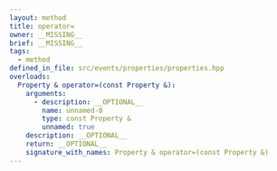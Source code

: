 ```yaml
---
layout: method
title: operator=
owner: __MISSING__
brief: __MISSING__
tags:
  - method
defined_in_file: src/events/properties/properties.hpp
overloads:
  Property & operator=(const Property &):
    arguments:
      - description: __OPTIONAL__
        name: unnamed-0
        type: const Property &
        unnamed: true
    description: __OPTIONAL__
    return: __OPTIONAL__
    signature_with_names: Property & operator=(const Property &)
---
```

